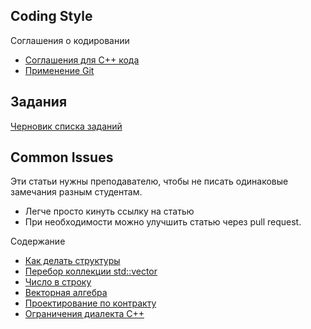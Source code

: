 ## Coding Style

Соглашения о кодировании
- [Соглашения для C++ кода](coding-style/cpp-style-sfml.md)
- [Применение Git](coding-style/git-workflow.md)

## Задания

[Черновик списка заданий](tasks/draft.md)

## Common Issues
Эти статьи нужны преподавателю, чтобы не писать одинаковые замечания разным студентам.
- Легче просто кинуть ссылку на статью
- При необходимости можно улучшить статью через pull request.

Содержание
- [Как делать структуры](common-issues/structs-design.md)
- [Перебор коллекции std::vector](common-issues/vector-for-loop.md)
- [Число в строку](common-issues/to-string.md)
- [Векторная алгебра](common-issues/vector-math.md)
- [Проектирование по контракту](common-issues/design-by-contract.md)
- [Ограничения диалекта C++](common-issues/cpp-limitations.md)
